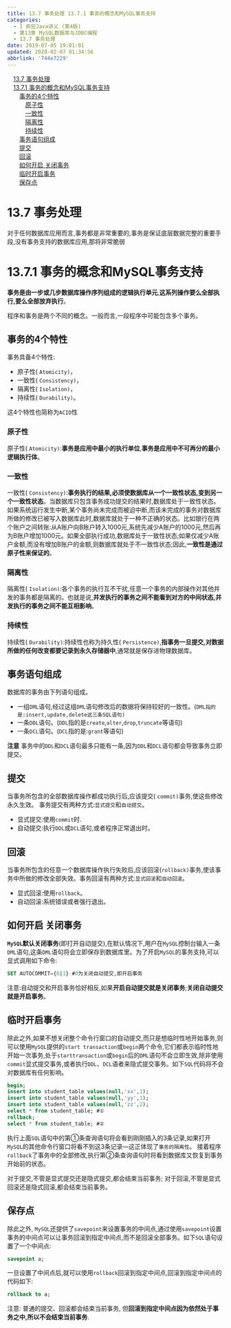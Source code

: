 ```yaml
---
title: 13.7 事务处理 13.7.1 事务的概念和MySQL事务支持
categories: 
  - 1 疯狂Java讲义 (第4版)
  - 第13章 MySQL数据库与JDBC编程
  - 13.7 事务处理
date: 2019-07-05 19:01:01
updated: 2020-02-07 01:34:56
abbrlink: '744e7229'
---
```

<div id='my_toc'><a href="/JavaReadingNotes/744e7229/#13-7-事务处理" class="header_1">13.7 事务处理</a>&nbsp;<br><a href="/JavaReadingNotes/744e7229/#13-7-1-事务的概念和MySQL事务支持" class="header_1">13.7.1 事务的概念和MySQL事务支持</a>&nbsp;<br><a href="/JavaReadingNotes/744e7229/#事务的4个特性" class="header_2">事务的4个特性</a>&nbsp;<br><a href="/JavaReadingNotes/744e7229/#原子性" class="header_3">原子性</a>&nbsp;<br><a href="/JavaReadingNotes/744e7229/#一致性" class="header_3">一致性</a>&nbsp;<br><a href="/JavaReadingNotes/744e7229/#隔离性" class="header_3">隔离性</a>&nbsp;<br><a href="/JavaReadingNotes/744e7229/#持续性" class="header_3">持续性</a>&nbsp;<br><a href="/JavaReadingNotes/744e7229/#事务语句组成" class="header_2">事务语句组成</a>&nbsp;<br><a href="/JavaReadingNotes/744e7229/#提交" class="header_2">提交</a>&nbsp;<br><a href="/JavaReadingNotes/744e7229/#回滚" class="header_2">回滚</a>&nbsp;<br><a href="/JavaReadingNotes/744e7229/#如何开启-关闭事务" class="header_2">如何开启 关闭事务</a>&nbsp;<br><a href="/JavaReadingNotes/744e7229/#临时开启事务" class="header_2">临时开启事务</a>&nbsp;<br><a href="/JavaReadingNotes/744e7229/#保存点" class="header_2">保存点</a>&nbsp;<br></div>
<style>.header_1{margin-left: 1em;}.header_2{margin-left: 2em;}.header_3{margin-left: 3em;}.header_4{margin-left: 4em;}.header_5{margin-left: 5em;}.header_6{margin-left: 6em;}</style>
<!--more-->
<script>if (navigator.platform.search('arm')==-1){document.getElementById('my_toc').style.display = 'none';}var e,p = document.getElementsByTagName('p');while (p.length>0) {e = p[0];e.parentElement.removeChild(e);}</script>

<!--end-->
# 13.7 事务处理 #
对于任何数据库应用而言,事务都是非常重要的,事务是保证底层数据完整的重要手段,没有事务支持的数据库应用,那将非常脆弱
# 13.7.1 事务的概念和MySQL事务支持 #
**事务是由一步或几步数据库操作序列组成的逻辑执行单元**,**这系列操作要么全部执行,要么全部放弃执行**。

程序和事务是两个不同的概念。一般而言,一段程序中可能包含多个事务。
## 事务的4个特性 ##
事务具备4个特性:
- 原子性( `Atomicity)`，
- 一致性( `Consistency)`，
- 隔离性( `Isolation)`，
- 持续性( `Durability)`。

这4个特性也简称为`ACID`性
### 原子性 ###
原子性( `Atomicity)`:**事务是应用中最小的执行单位**,**事务是应用中不可再分的最小逻辑执行体**。
### 一致性 ###
一致性( `Consistency)`:**事务执行的结果,必须使数据库从一个一致性状态,变到另一个一致性状态**。当数据库只包含事务成功提交的结果时,数据库处于一致性状态。如果系统运行发生中断,某个事务尚未完成而被迫中断,而该未完成的事务对数据库所做的修改已被写入数据库此时,数据库就处于一种不正确的状态。比如银行在两个账户之间转账:从A账户向B账户转入1000元,系统先减少A账户的1000元,然后再为B账户增加1000元。如果全部执行成功,数据库处于一致性状态;如果仅减少A账户金额,而没有增加B账户的金额,则数据库就处于不一致性状态;因此,**一致性是通过原子性来保证的**。
### 隔离性 ###
隔离性( `Isolation)`:各个事务的执行互不干扰,任意一个事务的内部操作对其他并发的事务都是隔离的。也就是说,**并发执行的事务之间不能看到对方的中间状态,并发执行的事务之间不能互相影响**。
### 持续性 ###
持续性( `Durability)`:持续性也称为持久性( `Persistence)`,**指事务一旦提交,对数据所做的任何改变都要记录到永久存储器中**,通常就是保存进物理数据库。

## 事务语句组成 ##
数据库的事务由下列语句组成。
- 一组`DML`语句,经过这组`DML`语句修改后的数据将保持较好的一致性。(`DML指的是:insert,update,delete这三条SQL语句)`
- 一条`DDL`语句。(`DDL`指的是`create`,`alter`,`drop`,`truncate`等语句)
- 一条`DCL`语句。(`DCL`指的是:`grant`等语句)

**注意**
事务中的`DDL`和`DCL`语句最多只能有一条,因为`DDL`和`DCL`语句都会导致事务立即提交。
## 提交 ##
当事务所包含的全部数据库操作都成功执行后,应该提交( `commit)`事务,使这些修改永久生效。
事务提交有两种方式:`显式提交`和`自动提交`。
- 显式提交:使用`commit`时.
- 自动提交:执行`DDL`或`DCL`语句,或者程序正常退出时。

## 回滚 ##
当事务所包含的任意一个数据库操作执行失败后,应该回滚(`rollback)`事务,使该事务中所做的修改全部失效。事务回滚有两种方式:`显式回滚`和`自动回滚`。
- 显式回滚:使用`rollback`。
- 自动回滚:系统错误或者强行退出。

## 如何开启 关闭事务 ##
**`MySQL`默认关闭事务**(即打开自动提交),在默认情况下,用户在`MySQL`控制台输入一条`DML`语句,这条`DML`语句将会立即保存到数据库里。为了开启`MySQL`的事务支持,可以显式调用如下命令:
```sql
SET AUTOCOMMIT={0|1} #0为关闭自动提交,即开启事务
```
注意:自动提交和开启事务恰好相反,如果**开启自动提交就是关闭事务**;**关闭自动提交就是开启事务**。
## 临时开启事务 ##
除此之外,如果不想关闭整个命令行窗口的自动提交,而只是想临时性地开始事务,则可以使用`MySQL`提供的`start transaction`或`begin`两个命令,它们都表示临时性地开始一次事务,处于`starttransaction`或`begin`后的`DML`语句不会立即生效,除非使用`commit`显式提交事务,或者执行`DDL`、`DCL`语者来隐式提交事务。如下`SQL`代码将不会对数据库有任何影响。
```sql
begin;
insert into student_table values(null,'xx',1);
insert into student_table values(null,'yy',1);
insert into student_table values(null,'zz',2);
select * from student_table; #①
rollback;
select * from student_table; #②
```
执行上面`SQL`语句中的第①条查询语句将会看到刚刚插入的3条记录,如果打开`MySQL`的其他命令行窗口将看不到这3条记录—这正体现了`事务的隔离性`。
接着程序`rollback`了事务中的全部修改,执行第②条查询语句时将看到数据库又恢复到事务开始前的状态。

对于提交,不管是显式提交还是隐式提交,都会结束当前事务;
对于回滚,不管是显式回滚还是隐式回滚,都会结束当前事务。

## 保存点 ##
除此之外, `MySQL`还提供了`savepoint`来设置事务的中间点,通过使用`savepoint`设置事务的中间点可以让事务回滚到指定中间点,而不是回滚全部事务。如下`SQL`语句设置了一个中间点:
```sql
savepoint a;
```
一旦设置了中间点后,就可以使用`rollback`回滚到指定中间点,回滚到指定中间点的代码如下:
```sql
rollback to a;
```
注意:
普通的提交、回滚都会结束当前事务,
但**回滚到指定中间点因为依然处于事务之中,所以不会结束当前事务**.


